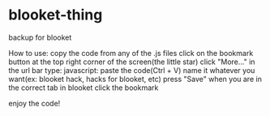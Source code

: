 # blooket-thing
backup for blooket

How to use:
copy the code from any of the .js files
click on the bookmark button at the top right corner of the screen(the little star)
click "More..."
in the url bar type: javascript:
paste the code(Ctrl + V)
name it whatever you want(ex: blooket hack, hacks for blooket, etc)
press "Save"
when you are in the correct tab in blooket
click the bookmark





enjoy the code!
